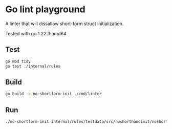 # Go lint playground

A linter that will dissallow short-form struct initialization.

Tested with go 1.22.3 amd64

## Test

```bash
go mod tidy
go test ./internal/rules
```

## Build

```bash
go build -o no-shortform-init ./cmd/linter
```

## Run

```bash
./no-shortform-init internal/rules/testdata/src/noshorthandinit/noshorthandinit.go
```
